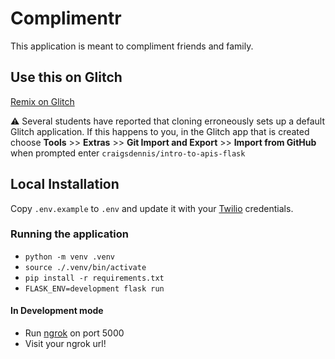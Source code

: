 # Complimentr

This application is meant to compliment friends and family.

## Use this on Glitch

[Remix on Glitch](https://glitch.com/edit/#!/import/git?url=https://github.com/craigsdennis/intro-to-apis-flask)

⚠️ Several students have reported that cloning erroneously sets up a default Glitch application. If this happens to you, in the Glitch app that is created choose **Tools** >> **Extras** >> **Git Import and Export** >> **Import from GitHub** when prompted enter  `craigsdennis/intro-to-apis-flask`

## Local Installation

Copy `.env.example` to `.env` and update it with your [Twilio](https://twilio.com) credentials.

### Running the application

* `python -m venv .venv`
* `source ./.venv/bin/activate`
* `pip install -r requirements.txt`
* `FLASK_ENV=development flask run`

#### In Development mode

* Run [ngrok](https://ngrok.com/) on port 5000
* Visit your ngrok url!
